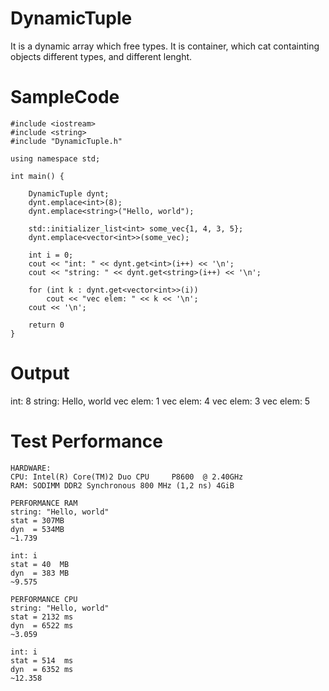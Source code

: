 # DynamicTuple
It is a dynamic array which free types.
It is container, which cat containting objects different types, and different lenght.

# SampleCode

    #include <iostream>
    #include <string>
    #include "DynamicTuple.h"
    
    using namespace std;
    
    int main() {

        DynamicTuple dynt;
        dynt.emplace<int>(8);
        dynt.emplace<string>("Hello, world");

        std::initializer_list<int> some_vec{1, 4, 3, 5};
        dynt.emplace<vector<int>>(some_vec);

        int i = 0;
        cout << "int: " << dynt.get<int>(i++) << '\n';
        cout << "string: " << dynt.get<string>(i++) << '\n';

        for (int k : dynt.get<vector<int>>(i))
            cout << "vec elem: " << k << '\n';
        cout << '\n';
  
        return 0
    }

# Output
int: 8
string: Hello, world
vec elem: 1
vec elem: 4
vec elem: 3
vec elem: 5

# Test Performance
    HARDWARE: 
    CPU: Intel(R) Core(TM)2 Duo CPU     P8600  @ 2.40GHz
    RAM: SODIMM DDR2 Synchronous 800 MHz (1,2 ns) 4GiB

    PERFORMANCE RAM
    string: "Hello, world"
    stat = 307MB
    dyn  = 534MB
    ~1.739

    int: i
    stat = 40  MB
    dyn  = 383 MB
    ~9.575

    PERFORMANCE CPU
    string: "Hello, world"
    stat = 2132 ms
    dyn  = 6522 ms
    ~3.059

    int: i
    stat = 514  ms
    dyn  = 6352 ms
    ~12.358
